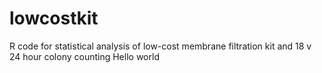 # lowcostkit
R code for statistical analysis of low-cost membrane filtration kit and 18 v 24 hour colony counting
Hello world